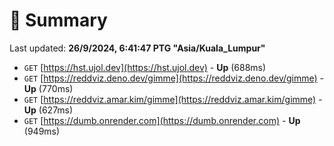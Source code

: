 # 📖 Summary
Last updated: **26/9/2024, 6:41:47 PTG "Asia/Kuala_Lumpur"**

- `GET` [https://hst.ujol.dev](https://hst.ujol.dev) - **Up** (688ms)
- `GET` [https://reddviz.deno.dev/gimme](https://reddviz.deno.dev/gimme) - **Up** (770ms)
- `GET` [https://reddviz.amar.kim/gimme](https://reddviz.amar.kim/gimme) - **Up** (627ms)
- `GET` [https://dumb.onrender.com](https://dumb.onrender.com) - **Up** (949ms)
